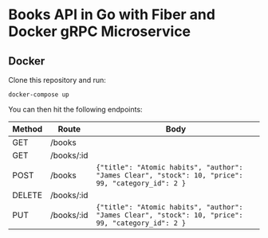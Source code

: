 # Books API in Go with Fiber and Docker gRPC Microservice


## Docker
Clone this repository and run:
```
docker-compose up
```

You can then hit the following endpoints:

| Method | Route         | Body                                                                                              |
| ------ | ------------- | ------------------------------------------------------------------------------------------------- |
| GET    | /books        |                                                                                                   |
| GET    | /books/:id    |                                                                                                   |
| POST   | /books        | `{"title": "Atomic habits", "author": "James Clear", "stock": 10, "price": 99, "category_id": 2 }`|
| DELETE | /books/:id    |                                                                                                   |
| PUT    | /books/:id    | `{"title": "Atomic habits", "author": "James Clear", "stock": 10, "price": 99, "category_id": 2 }`|

